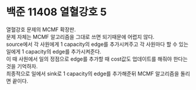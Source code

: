 # 백준 11408 열혈강호 5
열혈강호 문제의 MCMF 확장판.  
문제 자체는 MCMF 알고리즘을 그대로 쓰면 되기때문에 어렵지 않다.  
source에서 각 사원에게 1 capacity의 edge를 추가시켜주고 각 사원마다 할 수 있는 일에게 1 capacity의 edge를 추가시켜준다.  
이 때 사원에서 일의 정점으로 edge를 추가할 때 cost값도 업데이트를 해줘야 한다는 것을 기억하자.  
최종적으로 일에서 sink로 1 capacity의 edge를 추가해준뒤 MCMF 알고리즘을 돌리면 끝이다.  
